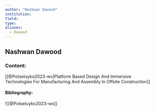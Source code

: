 ```yaml
---
author: "Nashwan Dawood"
institution:
field:
type:
aliases:
  - Dawood
---
```


## Nashwan Dawood

### Content:
[[@Potseluyko2023-wx|Platform Based Design And Immersive Technologies For Manufacturing And Assembly In Offsite Construction]]

#### Bibliography:

![[@Potseluyko2023-wx]]